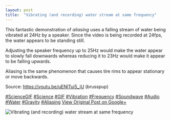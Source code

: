 ```yaml
---
layout: post
title:  "Vibrating (and recording) water stream at same frequency"
---
```


This fantastic demonstration of _aliasing_ uses a falling stream of water being vibrated at 24Hz by a speaker. Since the video is being recorded at 24fps, the water appears to be standing still.  
  
Adjusting the speaker frequency up to 25Hz would make the water appear to slowly fall downwards whereas reducing it to 23Hz would make it appear to be falling upwards.  
  
Aliasing is the same phenomenon that causes tire rims to appear stationary or move backwards.  
  
Source: <https://youtu.be/uENITui5_jU> (brusspup)  
  
[#ScienceGIF](https://plus.google.com/s/%23ScienceGIF/posts) [#Science](https://plus.google.com/s/%23Science/posts) [#GIF](https://plus.google.com/s/%23GIF/posts) [#Vibration](https://plus.google.com/s/%23Vibration/posts) [#Frequency](https://plus.google.com/s/%23Frequency/posts) [#Soundwave](https://plus.google.com/s/%23Soundwave/posts) [#Audio](https://plus.google.com/s/%23Audio/posts) [#Water](https://plus.google.com/s/%23Water/posts) [#Gravity](https://plus.google.com/s/%23Gravity/posts) [#Aliasing](https://plus.google.com/s/%23Aliasing/posts)
[View Original Post on Google+](https://plus.google.com/+ColinSullender/posts/SjhJ1zG1uh4)

![Vibrating (and recording) water stream at same frequency](/assets/img/2015-06-02-Vibrating-and-recording-water-stream-at-same-frequency.gif)
